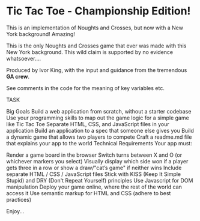 # Tic Tac Toe - Championship Edition!

This is an implementation of Noughts and Crosses, but now with a New York background! Amazing! 

This is the only Noughts and Crosses game that ever was made with this New York background. This wild claim is supported by no evidence whatsoever....

Produced by Ivor King, with the input and guidance from the tremendous **GA crew**.

See comments in the code for the meaning of key variables etc.

TASK

Big Goals
Build a web application from scratch, without a starter codebase
Use your programming skills to map out the game logic for a simple game like Tic Tac Toe
Separate HTML, CSS, and JavaScript files in your application
Build an application to a spec that someone else gives you
Build a dynamic game that allows two players to compete
Craft a readme.md file that explains your app to the world
Technical Requirements
Your app must:

Render a game board in the browser
Switch turns between X and O (or whichever markers you select)
Visually display which side won if a player gets three in a row or show a draw/"cat’s game" if neither wins
Include separate HTML / CSS / JavaScript files
Stick with KISS (Keep It Simple Stupid) and DRY (Don't Repeat Yourself) principles
Use Javascript for DOM manipulation
Deploy your game online, where the rest of the world can access it
Use semantic markup for HTML and CSS (adhere to best practices)

Enjoy...
